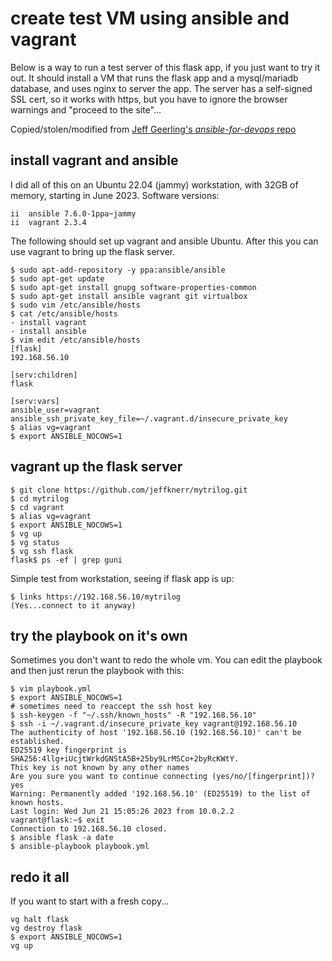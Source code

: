 
# create test VM using ansible and vagrant

Below is a way to run a test server of this flask app,
if you just want to try it out. It should install a VM
that runs the flask app and a mysql/mariadb database, and
uses nginx to server the app. The server has a self-signed
SSL cert, so it works with https, but you have to ignore
the browser warnings and "proceed to the site"...

Copied/stolen/modified from 
[Jeff Geerling's *ansible-for-devops* repo](https://github.com/geerlingguy/ansible-for-devops/blob/master/drupal/provisioning/playbook.yml)

## install vagrant and ansible

I did all of this on an Ubuntu 22.04 (jammy) workstation, 
with 32GB of memory, starting in June 2023. Software
versions:

```
ii  ansible 7.6.0-1ppa~jammy
ii  vagrant 2.3.4  
```

The following should set up vagrant and ansible Ubuntu.
After this you can use vagrant to bring up the flask server.

```
$ sudo apt-add-repository -y ppa:ansible/ansible
$ sudo apt-get update
$ sudo apt-get install gnupg software-properties-common 
$ sudo apt-get install ansible vagrant git virtualbox
$ sudo vim /etc/ansible/hosts
$ cat /etc/ansible/hosts
- install vagrant
- install ansible
$ vim edit /etc/ansible/hosts
[flask]
192.168.56.10

[serv:children]
flask

[serv:vars]
ansible_user=vagrant
ansible_ssh_private_key_file=~/.vagrant.d/insecure_private_key
$ alias vg=vagrant
$ export ANSIBLE_NOCOWS=1
```

## vagrant up the flask server

```
$ git clone https://github.com/jeffknerr/mytrilog.git
$ cd mytrilog
$ cd vagrant
$ alias vg=vagrant
$ export ANSIBLE_NOCOWS=1
$ vg up
$ vg status
$ vg ssh flask
flask$ ps -ef | grep guni
```

Simple test from workstation, seeing if flask app is up:

```
$ links https://192.168.56.10/mytrilog
(Yes...connect to it anyway)
```

## try the playbook on it's own

Sometimes you don't want to redo the whole vm. You can edit the
playbook and then just rerun the playbook with this:

```
$ vim playbook.yml
$ export ANSIBLE_NOCOWS=1
# sometimes need to reaccept the ssh host key
$ ssh-keygen -f "~/.ssh/known_hosts" -R "192.168.56.10"
$ ssh -i ~/.vagrant.d/insecure_private_key vagrant@192.168.56.10
The authenticity of host '192.168.56.10 (192.168.56.10)' can't be established.
ED25519 key fingerprint is SHA256:4llg+iUcjtWrkdGNStA5B+25by9LrMSCo+2byRcKWtY.
This key is not known by any other names
Are you sure you want to continue connecting (yes/no/[fingerprint])? yes
Warning: Permanently added '192.168.56.10' (ED25519) to the list of known hosts.
Last login: Wed Jun 21 15:05:26 2023 from 10.0.2.2
vagrant@flask:~$ exit
Connection to 192.168.56.10 closed.
$ ansible flask -a date
$ ansible-playbook playbook.yml
```


## redo it all

If you want to start with a fresh copy...

```
vg halt flask
vg destroy flask
$ export ANSIBLE_NOCOWS=1
vg up
```
